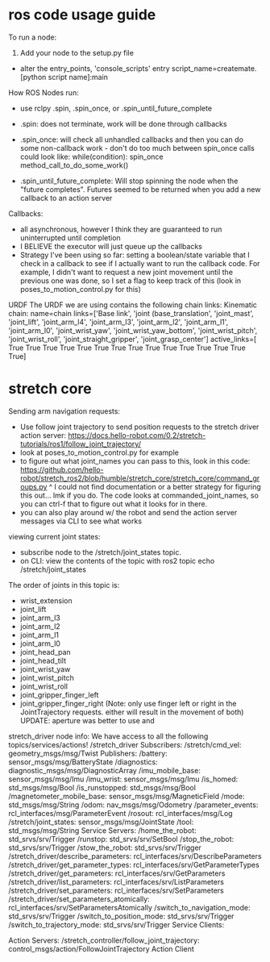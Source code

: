 # ros code usage guide

To run a node:
1. Add your node to the setup.py file
  - alter the entry_points, 'console_scripts' entry
    script_name=createmate.[python script name]:main

How ROS Nodes run:
- use rclpy .spin, .spin_once, or .spin_until_future_complete

- .spin: does not terminate, work will be done through callbacks
- .spin_once: will check all unhandled callbacks and then you can do some non-callback work
      - don't do too much between spin_once calls
      could look like:
        while(condition):
          spin_once
          method_call_to_do_some_work()

- .spin_until_future_complete: Will stop spinning the node when the "future completes". Futures seemed to be returned when you add a new callback to an action server

Callbacks:
- all asynchronous, however I think they are guaranteed to run uninterrupted until completion
- I BELIEVE the executor will just queue up the callbacks
- Strategy I've been using so far: setting a boolean/state variable that I check in a callback to see if I actually 
    want to run the callback code. For example, I didn't want to request a new joint movement until the previous one
    was done, so I set a flag to keep track of this (look in poses_to_motion_control.py for this)

URDF
The URDF we are using contains the following chain links:
    Kinematic chain: name=chain links=['Base link', 'joint (base_translation', 'joint_mast',
    'joint_lift', 'joint_arm_l4', 'joint_arm_l3', 'joint_arm_l2', 'joint_arm_l1', 'joint_arm_l0', 
    'joint_wrist_yaw', 'joint_wrist_yaw_bottom', 'joint_wrist_pitch', 'joint_wrist_roll', 'joint_straight_gripper',
    'joint_grasp_center'] active_links=[ True  True  True  True  True  True  True  True  True  True  True  True True  True  True]

# stretch core
Sending arm navigation requests:
 - Use follow joint trajectory to send position requests to the stretch driver action server: https://docs.hello-robot.com/0.2/stretch-tutorials/ros1/follow_joint_trajectory/
 - look at poses_to_motion_control.py for example
 - to figure out what joint_names you can pass to this, look in this code: https://github.com/hello-robot/stretch_ros2/blob/humble/stretch_core/stretch_core/command_groups.py
 ^ I could not find documentation or a better strategy for figuring this out... lmk if you do. The code looks at commanded_joint_names, so you can ctrl-f that to figure out what it looks for in there.
  - you can also play around w/ the robot and send the action server messages via CLI to see what works

viewing current joint states:
- subscribe node to the /stretch/joint_states topic.
- on CLI: view the contents of the topic with ros2 topic echo /stretch/joint_states

The order of joints in this topic is:
- wrist_extension
- joint_lift
- joint_arm_l3
- joint_arm_l2
- joint_arm_l1
- joint_arm_l0
- joint_head_pan
- joint_head_tilt
- joint_wrist_yaw
- joint_wrist_pitch
- joint_wrist_roll
- joint_gripper_finger_left
- joint_gripper_finger_right (Note: only use finger left or right in the JointTrajectory requests. either will result in the movement of both) UPDATE: aperture was better to use and

stretch_driver node info: We have access to all the following topics/services/actions!
/stretch_driver
  Subscribers:
    /stretch/cmd_vel: geometry_msgs/msg/Twist
  Publishers:
    /battery: sensor_msgs/msg/BatteryState
    /diagnostics: diagnostic_msgs/msg/DiagnosticArray
    /imu_mobile_base: sensor_msgs/msg/Imu
    /imu_wrist: sensor_msgs/msg/Imu
    /is_homed: std_msgs/msg/Bool
    /is_runstopped: std_msgs/msg/Bool
    /magnetometer_mobile_base: sensor_msgs/msg/MagneticField
    /mode: std_msgs/msg/String
    /odom: nav_msgs/msg/Odometry
    /parameter_events: rcl_interfaces/msg/ParameterEvent
    /rosout: rcl_interfaces/msg/Log
    /stretch/joint_states: sensor_msgs/msg/JointState
    /tool: std_msgs/msg/String
  Service Servers:
    /home_the_robot: std_srvs/srv/Trigger
    /runstop: std_srvs/srv/SetBool
    /stop_the_robot: std_srvs/srv/Trigger
    /stow_the_robot: std_srvs/srv/Trigger
    /stretch_driver/describe_parameters: rcl_interfaces/srv/DescribeParameters
    /stretch_driver/get_parameter_types: rcl_interfaces/srv/GetParameterTypes
    /stretch_driver/get_parameters: rcl_interfaces/srv/GetParameters
    /stretch_driver/list_parameters: rcl_interfaces/srv/ListParameters
    /stretch_driver/set_parameters: rcl_interfaces/srv/SetParameters
    /stretch_driver/set_parameters_atomically: rcl_interfaces/srv/SetParametersAtomically
    /switch_to_navigation_mode: std_srvs/srv/Trigger
    /switch_to_position_mode: std_srvs/srv/Trigger
    /switch_to_trajectory_mode: std_srvs/srv/Trigger
  Service Clients:

  Action Servers:
    /stretch_controller/follow_joint_trajectory: control_msgs/action/FollowJointTrajectory
  Action Client